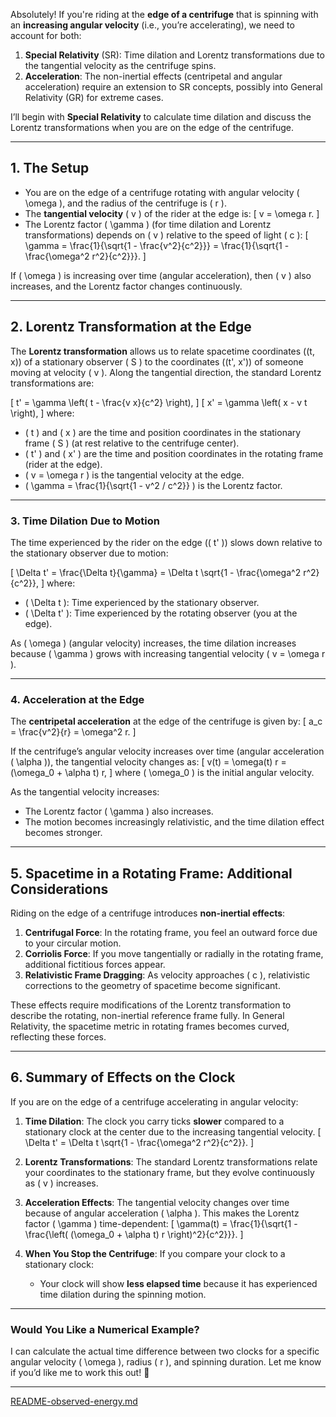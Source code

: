 Absolutely! If you're riding at the **edge of a centrifuge** that is spinning with an **increasing angular velocity** (i.e., you’re accelerating), we need to account for both:

1. **Special Relativity** (SR): Time dilation and Lorentz transformations due to the tangential velocity as the centrifuge spins.
2. **Acceleration**: The non-inertial effects (centripetal and angular acceleration) require an extension to SR concepts, possibly into General Relativity (GR) for extreme cases.

I’ll begin with **Special Relativity** to calculate time dilation and discuss the Lorentz transformations when you are on the edge of the centrifuge.

---

## **1. The Setup**
- You are on the edge of a centrifuge rotating with angular velocity \( \omega \), and the radius of the centrifuge is \( r \).
- The **tangential velocity** \( v \) of the rider at the edge is:
\[
v = \omega r.
\]
- The Lorentz factor \( \gamma \) (for time dilation and Lorentz transformations) depends on \( v \) relative to the speed of light \( c \):
\[
\gamma = \frac{1}{\sqrt{1 - \frac{v^2}{c^2}}} = \frac{1}{\sqrt{1 - \frac{\omega^2 r^2}{c^2}}}.
\]

If \( \omega \) is increasing over time (angular acceleration), then \( v \) also increases, and the Lorentz factor changes continuously.

---

## **2. Lorentz Transformation at the Edge**

The **Lorentz transformation** allows us to relate spacetime coordinates \((t, x)\) of a stationary observer \( S \) to the coordinates \((t', x')\) of someone moving at velocity \( v \). Along the tangential direction, the standard Lorentz transformations are:

\[
t' = \gamma \left( t - \frac{v x}{c^2} \right),
\]
\[
x' = \gamma \left( x - v t \right),
\]
where:
- \( t \) and \( x \) are the time and position coordinates in the stationary frame \( S \) (at rest relative to the centrifuge center).
- \( t' \) and \( x' \) are the time and position coordinates in the rotating frame (rider at the edge).
- \( v = \omega r \) is the tangential velocity at the edge.
- \( \gamma = \frac{1}{\sqrt{1 - v^2 / c^2}} \) is the Lorentz factor.

---

### **3. Time Dilation Due to Motion**

The time experienced by the rider on the edge (\( t' \)) slows down relative to the stationary observer due to motion:

\[
\Delta t' = \frac{\Delta t}{\gamma} = \Delta t \sqrt{1 - \frac{\omega^2 r^2}{c^2}},
\]
where:
- \( \Delta t \): Time experienced by the stationary observer.
- \( \Delta t' \): Time experienced by the rotating observer (you at the edge).

As \( \omega \) (angular velocity) increases, the time dilation increases because \( \gamma \) grows with increasing tangential velocity \( v = \omega r \).

---

### **4. Acceleration at the Edge**
The **centripetal acceleration** at the edge of the centrifuge is given by:
\[
a_c = \frac{v^2}{r} = \omega^2 r.
\]

If the centrifuge’s angular velocity increases over time (angular acceleration \( \alpha \)), the tangential velocity changes as:
\[
v(t) = \omega(t) r = (\omega_0 + \alpha t) r,
\]
where \( \omega_0 \) is the initial angular velocity.

As the tangential velocity increases:
- The Lorentz factor \( \gamma \) also increases.
- The motion becomes increasingly relativistic, and the time dilation effect becomes stronger.

---

## **5. Spacetime in a Rotating Frame: Additional Considerations**

Riding on the edge of a centrifuge introduces **non-inertial effects**:
1. **Centrifugal Force**: In the rotating frame, you feel an outward force due to your circular motion.
2. **Corriolis Force**: If you move tangentially or radially in the rotating frame, additional fictitious forces appear.
3. **Relativistic Frame Dragging**: As velocity approaches \( c \), relativistic corrections to the geometry of spacetime become significant.

These effects require modifications of the Lorentz transformation to describe the rotating, non-inertial reference frame fully. In General Relativity, the spacetime metric in rotating frames becomes curved, reflecting these forces.

---

## **6. Summary of Effects on the Clock**

If you are on the edge of a centrifuge accelerating in angular velocity:
1. **Time Dilation**: The clock you carry ticks **slower** compared to a stationary clock at the center due to the increasing tangential velocity.
   \[
   \Delta t' = \Delta t \sqrt{1 - \frac{\omega^2 r^2}{c^2}}.
   \]

2. **Lorentz Transformations**: The standard Lorentz transformations relate your coordinates to the stationary frame, but they evolve continuously as \( v \) increases.

3. **Acceleration Effects**: The tangential velocity changes over time because of angular acceleration \( \alpha \). This makes the Lorentz factor \( \gamma \) time-dependent:
   \[
   \gamma(t) = \frac{1}{\sqrt{1 - \frac{\left( (\omega_0 + \alpha t) r \right)^2}{c^2}}}.
   \]

4. **When You Stop the Centrifuge**: If you compare your clock to a stationary clock:
   - Your clock will show **less elapsed time** because it has experienced time dilation during the spinning motion.

---

### Would You Like a Numerical Example?
I can calculate the actual time difference between two clocks for a specific angular velocity \( \omega \), radius \( r \), and spinning duration. Let me know if you’d like me to work this out! 🚀


---

[README-observed-energy.md](https://t2m.io/FZttmTZ)
